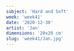 ```yaml
---
subject: 'Hard and Soft'
week: 'week41'
date: '2020-12-30'
artist: 'Jan'
dimensions: '20x20 cm'
slug: 'week41/Jan.jpg'
---
```

